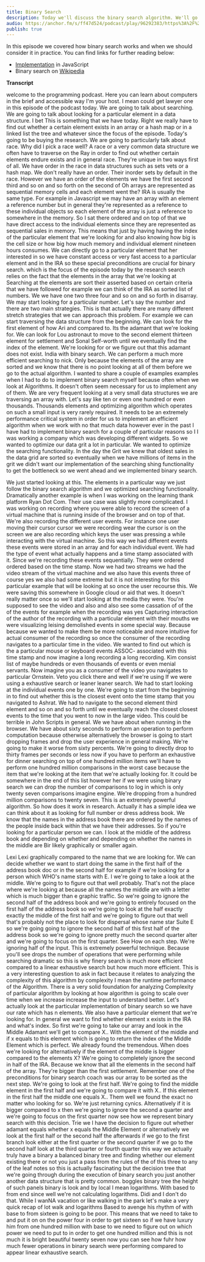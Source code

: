 ```yaml
---
title: Binary Search
description: Today we'll discuss the binary search algorithm. We'll go through several examples when the algorithm makes sense and discuss in detail how it works. By the end of the episode, you'll know when to apply a binary search and know why it's more efficient than a linear search.
audio: https://anchor.fm/s/ff47d524/podcast/play/96292383/https%3A%2F%2Fd3ctxlq1ktw2nl.cloudfront.net%2Fstaging%2F2024-11-26%2F392135415-44100-2-d6fc29f5d0144f5a.mp3
publish: true
---
```


In this episode we covered how binary search works and when we should consider it in practice. You can find links for further reading below:

- [Implementation](https://github.com/mgechev/javascript-algorithms/blob/master/src/searching/binarysearch.js) in JavaScript
- Binary search on [Wikipedia](https://en.wikipedia.org/wiki/Binary_search_algorithm)

**Transcript**

welcome to the programming podcast. Here you can learn about computers in the brief and accessible way I'm your host. I mean could get lawyer one in this episode of the podcast today. We are going to talk about searching. We are going to talk about looking for a particular element in a data structure. I bet This is something that we have today. Right we really have to find out whether a certain element exists in an array or a hash map or in a linked list the tree and whatever since the focus of the episode. Today's going to be buying the research. We are going to particularly talk about race. Why did I pick a race well? A race or a very common data structure we often have to traverse on the Ray in order to find out whether certain elements endure exists and in general race. They're unique in two ways first of all. We have order in the race in data structures such as sets vets or a hash map. We don't really have an order. Their inorder sets by default in the race. However we have an order of the elements we have the first second third and so on and so forth on the second of Oh arrays are represented as sequential memory cells and each element went the? IRA is usually the same type. For example in Javascript we may have an array with an element a reference number but in general they're represented as a reference to these individual objects so each element of the array is just a reference to somewhere in the memory. So I sat there ordered and on top of that we have direct access to the individual elements since they are represented as sequential sales in memory. This means that just by having having the index of the particular element that we're looking for and also knowing how big is the cell size or how big how much memory and individual element nineteen hours consumes. We can directly go to a particular element that her interested in so we have constant access or very fast access to a particular element and in the IRA so these special preconditions are crucial for binary search. which is the focus of the episode today by the research search relies on the fact that the elements in the array that we're looking at Searching at the elements are sort their asserted based on certain criteria that we have followed for example we can think of the IRA as sorted list of numbers. We we have one two three four and so on and so forth in disarray. We may start looking for a particular number. Let's say the number and there are two main strategies. This is that actually there are many different stretch strategies that we can approach this problem. For example we can start traversing the data structure from the beginning. We can look for the first element of how Ari and compared to. Its the adamant that we're looking for. We can look for Lou astronaut to move to the second element thirteen element for settlement and Sonal Self-worth until we eventually find the index of the element. We're looking for or we figure out that this adamant does not exist. India with binary search. We can perform a much more efficient searching to nick. Only because the elements of the array are sorted and we know that there is no point looking at all of them before we go to the actual algorithm. I wanted to share a couple of examples examples when I had to do to implement binary search myself because often when we look at Algorithms. It doesn't often seem necessary for us to implement any of them. We are very frequent looking at a very small data structures we are traversing an array with. Let's say like ten or even one hundred or even thousands. Thousands elements and optimizing algorithm which operates on such a small input is very rarely required. It needs to be an extremely performance critical system in order for us to implement an efficient algorithm when we work with no that much data however ever in the past I have had to implement binary search for a couple of particular reasons so I I was working a company which was developing different widgets. So we wanted to optimize our data grit a lot in particular. We wanted to optimize the searching functionality. In the day the Grit we knew that oldest sales in the data grid are sorted so eventually when we have millions of items in the grit we didn't want our implementation of the searching shing functionality to get the bottleneck so we went ahead and we implemented binary search.

We just started looking at this. The elements in a particular way we just follow the binary search algorithm and we optimized searching functionality. Dramatically another example is when I was working on the learning thank platform Ryan Dot Com. Their use case was slightly more complicated. I was working on recording where you were able to record the screen of a virtual machine that is running inside of the browser and on top of that. We're also recording the different user events. For instance one user moving their cursor cursor we were recording wear the cursor is on the screen we are also recording which keys the user was pressing a while interacting with the virtual machine. So this way we had different events these events were stored in an array and for each individual event. We had the type of event what actually happens and a time stamp associated with it. Since we're recording these events sequentially. They were ordered ordered based on the time stamp. Now we had two streams we had the video stream of the virtual machine and we also have this events three of course yes we also had some extreme but it is not interesting for this particular example that will be looking at so once the user recourse this. We were saving this somewhere in Google cloud or aid that wes. It doesn't really matter once so we'll start looking at the media they were. You're supposed to see the video and also and also see some cassation of of the of the events for example when the recording was yes Capturing interaction of the author of the recording with a particular element with their mouths we were visualizing leising demolished events in some special way. Because because we wanted to make them be more noticeable and more intuitive for actual consumer of the recording so once the consumer of the recording navigates to a particular time in the video. We wanted to find out which is the a particular mouse or keyboard events ASSOC- associated with this time stamp and now imagine a long recording a long recording. Kim consist list of maybe hundreds or even thousands of events or even menial servants. Now imagine you as a consumer of the video you navigates to particular Ornstein. Veto you click there and well if we're using If we were using a exhaustive search or leaner leaner search. We had to start looking at the individual events one by one. We're going to start from the beginning in to find out whether this is the closest event onto the time stamp that you navigated to Ashrat. We had to navigate to the second element third element and so on and so forth until we eventually reach the closest closest events to the time that you went to now in the large video. This could be terrible in John Scripts in general. We we have about when running in the browser. We have about sixty seconds to perform an operation to perform computation because otherwise alternatively the browser is going to start dropping frames and drop the user experience in general making. We're going to make it worse from sixty percents. We're going to directly drop to thirty frames per seconds or less now if you have to perform an exhaustive for dinner searching on top of one hundred million items we'll have to perform one hundred million comparisons in the worst case because the item that we're looking at the item that we're actually looking for. It could be somewhere in the end of this list however her if we were using binary search we can drop the number of comparisons to log in which is only twenty seven comparisons imagine engine. We're dropping from a hundred million comparisons to twenty seven. This is an extremely powerful algorithm. So how does it work in research. Actually it has a simple idea we can think about it as looking for full number or dress address book. We know that the names in the address book there are ordered by the names of the people inside back within that we have their addresses. So if you're looking for a particular person we can. I look at the middle of the address book and depending on whether and depending on whether the names in the middle are Bir likely graphically or smaller again.

Lexi Lexi graphically compared to the name that we are looking for. We can decide whether we want to start doing the same in the first half of the address book doc or in the second half for example if we're looking for a person which WHO's name starts with E. I we're going to take a look at the middle. We're going to to figure out that well probably. That's not the place where we're looking at because all the names the middle are with a letter which is much bigger than e graphic traffic. So we're going to ignore the second half of the address book and we're going to entirely focused on the first half of the address book so we're going to look at the half exactly exactly the middle of the first half and we're going to figure out that well that's probably not the place to look for dispersal whose name star Suite E so we're going going to ignore the second half of this first half of the address book so we're going to ignore pretty much the second quarter alter and we're going to focus on the first quarter. See How on each step. We're ignoring half of the input. This is extremely powerful technique. Because you'll see drops the number of operations that were performing while searching dramatic so this is why finery search is much more efficient compared to a linear exhaustive search but how much more efficient. This is a very interesting question to ask in fact because it relates to analyzing the complexity of this algorithm by complexity I mean the runtime performance of the Algorithm. There is a very solid foundation for analyzing Complexity of particular algorithm by looking at how algorithm is going to scale over time when we increase increase the input to understand better. Let's actually look at the particular implementation of binary search so we have our rate which has n elements. We also have a particular element that we're looking for. In general we want to find whether element x exists in the IRA and what's index. So first we're going to take our array and look in the Middle Adamant we'll get to compare X.. With the element of the middle and if x equals to this element which is going to return the index of the Middle Element which is perfect. We already found the tremendous. When does we're looking for alternatively if the element of the middle is bigger compared to the elements X? We're going to completely ignore the second in half of the IRA. Because we know that all the elements in the second half of the array. They're bigger than the first settlement. Remember one of the preconditions for binary search coach was our array to be sorted as the next step. We're going to look at the first half. We're going to find the middle element in the first half and we're going to compare it with X.. If this element in the first half the middle one equals X.. Them well we found the exact no matter who looking for so. We're just returning cynics. Alternatively if it is bigger compared to x then we're going to ignore the second a quarter and we're going to focus on the first quarter now see how we represent binary search with this decision. Trie we I have the decision to figure out whether adamant equals whether x equals the Middle Element or alternatively we look at the first half or the second half the afterwards if we go to the first branch look either at the first quarter or the second quarter if we go to the second half look at the third quarter or fourth quarter this way we actually truly have a binary a balanced binary tree and finding whether our element existing there or not you just a pass from the rules of the of this three to any of the leaf notes so this is actually fascinating but the decision tree that we're going through during the execution of binary search you just another another data structure that is pretty common. boggles binary tree the height of such panels binary is look and by local I mean logarithms. With based to from end since well we're not calculating logarithms. Didi and I don't do that. While I wanNA vacation or like walking in the park let's make a very quick recap of lot walk and logarithms Based to avenge his rhythm of with base to from sixteen is going to be poor. This means that we need to take to and put it on on the power four in order to get sixteen so if we have luxury him from one hundred million with base to we need to figure out on which power we need to put to in order to get one hundred million and this is not much it is bright beautiful twenty seven now you can see how fuhr how much fewer operations in binary search were performing compared to appear linear exhaustive search.

